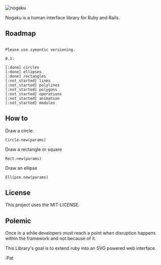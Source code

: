![nogaku](https://f.cloud.github.com/assets/900966/1458106/d58ac6ac-4354-11e3-91d0-dff90d69e11e.png)

Nogaku is a human interface library for Ruby and Rails.

## Roadmap

```

Please use symantic versioning.

0.1:

[:done] circles 
[:done] ellipses 
[:done] rectangles 
[:not_started] lines 
[:not_started] polylines 
[:not_started] polygons 
[:not_started] operations 
[:not_started] animation 
[:not_started] modules 
```

## How to

Draw a circle:

```
Circle.new(params)
```
Draw a rectangle or square
```
Rect.new(params)
```
Draw an ellipse
```
Ellipse.new(params)
```



## License

This project uses the MIT-LICENSE.

## Polemic

Once in a while developers must reach a point when disruption happens within the framework and not because of it. 

This Library's goal is to extend ruby into an SVG powered web interface.

:Pat
